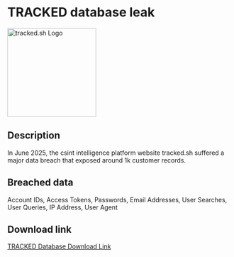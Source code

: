 # TRACKED database leak

<img src="https://tracked.sh/favicon.ico" alt="tracked.sh Logo" width="200" height="200">

## Description

In June 2025, the csint intelligence platform website tracked.sh suffered a major data breach that exposed around 1k customer records.

## Breached data

Account IDs, Access Tokens, Passwords, Email Addresses, User Searches, User Queries, IP Address, User Agent

## Download link

[TRACKED Database Download Link](https://buzzheavier.com/cn1ld7eq4zl1)